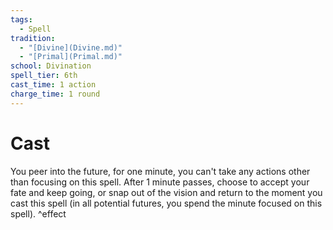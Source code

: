 ```yaml
---  
tags:  
  - Spell  
tradition:  
  - "[Divine](Divine.md)"  
  - "[Primal](Primal.md)"  
school: Divination  
spell_tier: 6th  
cast_time: 1 action  
charge_time: 1 round  
---  
```

# Cast  
  
You peer into the future, for one minute, you can't take any actions other than focusing on this spell. After 1 minute passes, choose to accept your fate and keep going, or snap out of the vision and return to the moment you cast this spell (in all potential futures, you spend the minute focused on this spell). ^effect